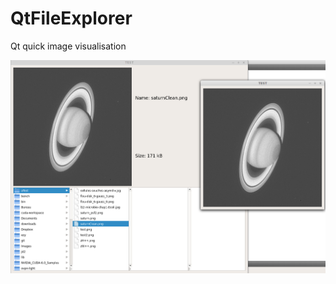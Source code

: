 QtFileExplorer
==============

Qt quick image visualisation


![Alt text](example.png?raw=true "Example")
